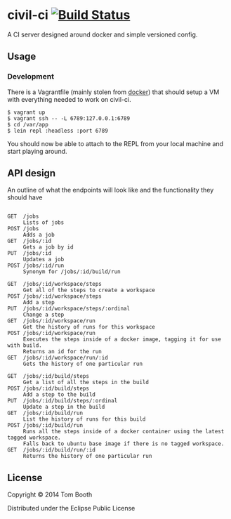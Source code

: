 # civil-ci [![Build Status](https://travis-ci.org/tombooth/civil-ci.png?branch=master)](https://travis-ci.org/tombooth/civil-ci)

A CI server designed around docker and simple versioned config.

## Usage

### Development

There is a Vagrantfile (mainly stolen from [docker](https://github.com/dotcloud/docker/blob/master/Vagrantfile)) that should setup a VM with everything needed to work on civil-ci.

```
$ vagrant up
$ vagrant ssh -- -L 6789:127.0.0.1:6789
$ cd /var/app
$ lein repl :headless :port 6789
```

You should now be able to attach to the REPL from your local machine and start playing around.

## API design

An outline of what the endpoints will look like and the functionality they should have

```

GET  /jobs
     Lists of jobs
POST /jobs
     Adds a job
GET  /jobs/:id
     Gets a job by id
PUT  /jobs/:id
     Updates a job
POST /jobs/:id/run
     Synonym for /jobs/:id/build/run

GET  /jobs/:id/workspace/steps
     Get all of the steps to create a workspace
POST /jobs/:id/workspace/steps
     Add a step
PUT  /jobs/:id/workspace/steps/:ordinal
     Change a step
GET  /jobs/:id/workspace/run
     Get the history of runs for this workspace
POST /jobs/:id/workspace/run
     Executes the steps inside of a docker image, tagging it for use with build.
     Returns an id for the run
GET  /jobs/:id/workspace/run/:id
     Gets the history of one particular run

GET  /jobs/:id/build/steps
     Get a list of all the steps in the build
POST /jobs/:id/build/steps
     Add a step to the build
PUT  /jobs/:id/build/steps/:ordinal
     Update a step in the build
GET  /jobs/:id/build/run
     List the history of runs for this build
POST /jobs/:id/build/run
     Runs all the steps inside of a docker container using the latest tagged workspace.
     Falls back to ubuntu base image if there is no tagged workspace.
GET  /jobs/:id/build/run/:id
     Returns the history of one particular run

```

## License

Copyright © 2014 Tom Booth

Distributed under the Eclipse Public License
